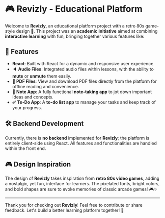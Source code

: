 # 🎮 Revizly - Educational Platform

Welcome to **Revizly**, an educational platform project with a retro 80s game-style design 🎨. This project was an **academic initiative** aimed at combining **interactive learning** with fun, bringing together various features like:

## 🚀 Features

- **React**: Built with React for a dynamic and responsive user experience.
- **🔈 Audio Files**: Integrated audio files within lessons, with the ability to **mute** or **unmute** them easily.
- **📄 PDF Files**: View and download PDF files directly from the platform for offline reading and convenience.
- **📝 Note App**: A fully functional **note-taking app** to jot down important ideas and concepts.
- **✅ To-Do App**: A **to-do list app** to manage your tasks and keep track of your progress.

## 🛠️ Backend Development

Currently, there is **no backend** implemented for **Revizly**; the platform is entirely client-side using React. All features and functionalities are handled within the front end.

## 🎮 Design Inspiration

The design of **Revizly** takes inspiration from **retro 80s video games**, adding a nostalgic, yet fun, interface for learners. The pixelated fonts, bright colors, and bold shapes are sure to evoke memories of classic arcade games! 🎮✨



---

Thank you for checking out **Revizly**! Feel free to contribute or share feedback. Let's build a better learning platform together! 🚀
